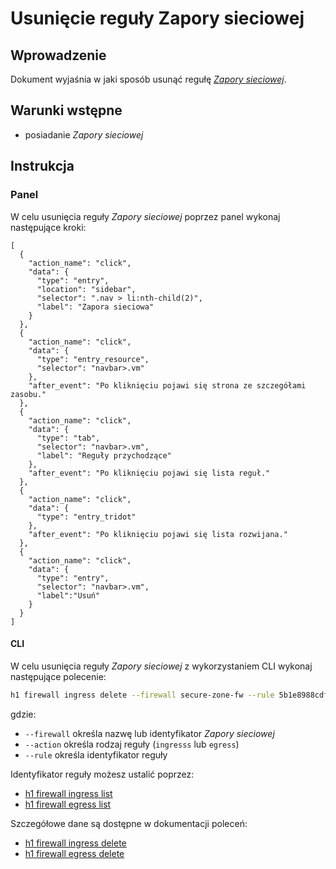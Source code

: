 # Usunięcie reguły Zapory sieciowej

## Wprowadzenie

Dokument wyjaśnia w jaki sposób usunąć regułę *[Zapory sieciowej](/resource/networking/firewall.md)*.

## Warunki wstępne

* posiadanie *Zapory sieciowej*

## Instrukcja

### Panel

W celu usunięcia reguły *Zapory sieciowej* poprzez panel wykonaj następujące kroki:

```guide
[
  {
    "action_name": "click",
    "data": {
      "type": "entry",
      "location": "sidebar",
      "selector": ".nav > li:nth-child(2)",
      "label": "Zapora sieciowa"
    }
  },
  {
    "action_name": "click",
    "data": {
      "type": "entry_resource",
      "selector": "navbar>.vm"
    },
    "after_event": "Po kliknięciu pojawi się strona ze szczegółami zasobu."
  },
  {
    "action_name": "click",
    "data": {
      "type": "tab",
      "selector": "navbar>.vm",
      "label": "Reguły przychodzące"
    },
    "after_event": "Po kliknięciu pojawi się lista reguł."
  },
  {
    "action_name": "click",
    "data": {
      "type": "entry_tridot"
    },
    "after_event": "Po kliknięciu pojawi się lista rozwijana."
  },
  {
    "action_name": "click",
    "data": {
      "type": "entry",
      "selector": "navbar>.vm",
      "label":"Usuń"
    }
  }
]
```

#### CLI

W celu usunięcia reguły *Zapory sieciowej* z wykorzystaniem CLI wykonaj następujące polecenie:

```bash
h1 firewall ingress delete --firewall secure-zone-fw --rule 5b1e8988cdfb072cb51dc843
```

gdzie:

 * ```--firewall``` określa nazwę lub identyfikator *Zapory sieciowej*
 * ```--action``` określa rodzaj reguły (```ingresss``` lub ```egress```)
 * ```--rule``` określa identyfikator reguły

Identyfikator reguły możesz ustalić poprzez:
* [h1 firewall ingress list](/h1-cli/firewall.md#firewall-ingress-list)
* [h1 firewall egress list](/h1-cli/firewall.md#firewall-egresss-list)

Szczegółowe dane są dostępne w dokumentacji poleceń:

* [h1 firewall ingress delete](/h1-cli/firewall.md#firewall-ingress-add)
* [h1 firewall egress delete](/h1-cli/firewall.md#firewall-egresss-add)
